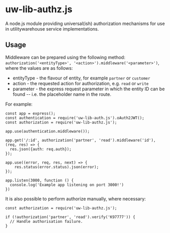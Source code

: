 # uw-lib-authz.js

A node.js module providing universal(ish) authorization mechanisms for use in utilitywarehouse service implementations.

## Usage

Middleware can be prepared using the following method: `authorization('<entityType>', '<action>').middleware('<parameter>')`,
where the values are as follows:

* entityType - the flavour of entity, for example `partner` or `customer`
* action - the requested action for authorization, e.g. `read` or `write`
* parameter - the express request parameter in which the entity ID can be found -- i.e. the placeholder name in the route.

For example:

```node
const app = express();
const authentication = require('uw-lib-auth.js').oAuth2JWT();
const authorization = require('uw-lib-authz.js');

app.use(authentication.middleware());

app.get('/:id', authorization('partner', 'read').middleware('id'), (req, res) => {
  res.json({auth: req.auth});
});

app.use((error, req, res, next) => {
	res.status(error.status).json(error);
});

app.listen(3000, function () {
  console.log('Example app listening on port 3000!')
})

```

It is also possible to perform authorize manually, where necessary:

```node
const authorization = require('uw-lib-authz.js');

if (!authorization('partner', 'read').verify('K97777')) {
  // Handle authorisation failure.
}
```
